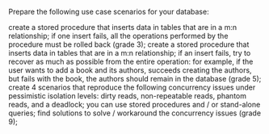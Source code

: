 Prepare the following use case scenarios for your database:

create a stored procedure that inserts data in tables that are in a m:n relationship; if one insert fails, all the operations performed by the procedure must be rolled back (grade 3);
create a stored procedure that inserts data in tables that are in a m:n relationship; if an insert fails, try to recover as much as possible from the entire operation: for example, if the user wants to add a book and its authors, succeeds creating the authors, but fails with the book, the authors should remain in the database (grade 5);
create 4 scenarios that reproduce the following concurrency issues under pessimistic isolation levels: dirty reads, non-repeatable reads, phantom reads, and a deadlock; you can use stored procedures and / or stand-alone queries; find solutions to solve / workaround the concurrency issues (grade 9);